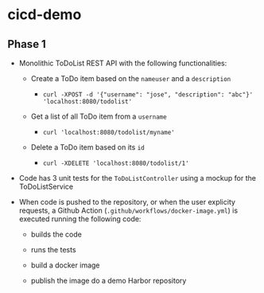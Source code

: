 # cicd-demo

## Phase 1

* Monolithic ToDoList REST API with the following functionalities:

  * Create a ToDo item based on the ``nameuser`` and a ``description``
  
    * ``curl -XPOST -d '{"username": "jose", "description": "abc"}' 'localhost:8080/todolist'``
  
  * Get a list of all ToDo item from a ``username``
  
    * ``curl 'localhost:8080/todolist/myname'``
  
  * Delete a ToDo item based on its ``id``
  
    * ``curl -XDELETE 'localhost:8080/todolist/1'``
  
* Code has 3 unit tests for the ``ToDoListController`` using a mockup for the ToDoListService

* When code is pushed to the repository, or when the user explicity requests, a Github Action (``.github/workflows/docker-image.yml``) is executed running the following code:

  * builds the code
 
  * runs the tests
 
  * build a docker image
 
  * publish the image do a demo Harbor repository
